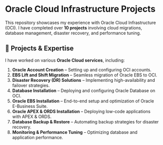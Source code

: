 # Oracle Cloud Infrastructure Projects

This repository showcases my experience with Oracle Cloud Infrastructure (OCI). I have completed over **10 projects** involving cloud migrations, database management, disaster recovery, and performance tuning.

## 🔹 Projects & Expertise

I have worked on various **Oracle Cloud services**, including:

1. **Oracle Account Creation** – Setting up and configuring OCI accounts.
2. **EBS Lift and Shift Migration** – Seamless migration of Oracle EBS to OCI.
3. **Disaster Recovery (DR) Solutions** – Implementing high-availability and failover strategies.
4. **Database Installation** – Deploying and configuring Oracle Database on OCI.
5. **Oracle EBS Installation** – End-to-end setup and optimization of Oracle E-Business Suite.
6. **Oracle APEX & ORDS Installation** – Deploying low-code applications with APEX & ORDS.
7. **Database Backup & Restore** – Automating backup strategies for disaster recovery.
8. **Monitoring & Performance Tuning** – Optimizing database and application performance.
